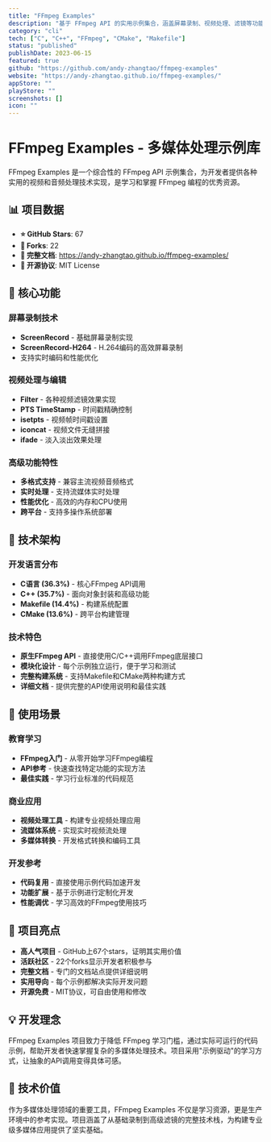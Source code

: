 ```yaml
---
title: "FFmpeg Examples"
description: "基于 FFmpeg API 的实用示例集合，涵盖屏幕录制、视频处理、滤镜等功能"
category: "cli"
tech: ["C", "C++", "FFmpeg", "CMake", "Makefile"]
status: "published"
publishDate: 2023-06-15
featured: true
github: "https://github.com/andy-zhangtao/ffmpeg-examples"
website: "https://andy-zhangtao.github.io/ffmpeg-examples/"
appStore: ""
playStore: ""
screenshots: []
icon: ""
---
```


# FFmpeg Examples - 多媒体处理示例库

FFmpeg Examples 是一个综合性的 FFmpeg API 示例集合，为开发者提供各种实用的视频和音频处理技术实现，是学习和掌握 FFmpeg 编程的优秀资源。

## 📊 项目数据

- **⭐ GitHub Stars**: 67
- **🍴 Forks**: 22  
- **📖 完整文档**: https://andy-zhangtao.github.io/ffmpeg-examples/
- **📄 开源协议**: MIT License

## 🎯 核心功能

### 屏幕录制技术
- **ScreenRecord** - 基础屏幕录制实现
- **ScreenRecord-H264** - H.264编码的高效屏幕录制
- 支持实时编码和性能优化

### 视频处理与编辑
- **Filter** - 各种视频滤镜效果实现
- **PTS TimeStamp** - 时间戳精确控制
- **isetpts** - 视频帧时间戳设置
- **iconcat** - 视频文件无缝拼接
- **ifade** - 淡入淡出效果处理

### 高级功能特性
- **多格式支持** - 兼容主流视频音频格式
- **实时处理** - 支持流媒体实时处理
- **性能优化** - 高效的内存和CPU使用
- **跨平台** - 支持多操作系统部署

## 🔧 技术架构

### 开发语言分布
- **C语言 (36.3%)** - 核心FFmpeg API调用
- **C++ (35.7%)** - 面向对象封装和高级功能
- **Makefile (14.4%)** - 构建系统配置
- **CMake (13.6%)** - 跨平台构建管理

### 技术特色
- **原生FFmpeg API** - 直接使用C/C++调用FFmpeg底层接口
- **模块化设计** - 每个示例独立运行，便于学习和测试
- **完整构建系统** - 支持Makefile和CMake两种构建方式
- **详细文档** - 提供完整的API使用说明和最佳实践

## 🚀 使用场景

### 教育学习
- **FFmpeg入门** - 从零开始学习FFmpeg编程
- **API参考** - 快速查找特定功能的实现方法
- **最佳实践** - 学习行业标准的代码规范

### 商业应用
- **视频处理工具** - 构建专业视频处理应用
- **流媒体系统** - 实现实时视频流处理
- **多媒体转换** - 开发格式转换和编码工具

### 开发参考
- **代码复用** - 直接使用示例代码加速开发
- **功能扩展** - 基于示例进行定制化开发
- **性能调优** - 学习高效的FFmpeg使用技巧

## 🌟 项目亮点

- **高人气项目** - GitHub上67个stars，证明其实用价值
- **活跃社区** - 22个forks显示开发者积极参与
- **完整文档** - 专门的文档站点提供详细说明
- **实用导向** - 每个示例都解决实际开发问题
- **开源免费** - MIT协议，可自由使用和修改

## 💡 开发理念

FFmpeg Examples 项目致力于降低 FFmpeg 学习门槛，通过实际可运行的代码示例，帮助开发者快速掌握复杂的多媒体处理技术。项目采用"示例驱动"的学习方式，让抽象的API调用变得具体可感。

## 🔮 技术价值

作为多媒体处理领域的重要工具，FFmpeg Examples 不仅是学习资源，更是生产环境中的参考实现。项目涵盖了从基础录制到高级滤镜的完整技术栈，为构建专业级多媒体应用提供了坚实基础。